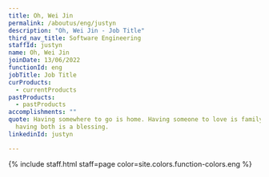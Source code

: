```yaml
---
title: Oh, Wei Jin
permalink: /aboutus/eng/justyn
description: "Oh, Wei Jin - Job Title"
third_nav_title: Software Engineering
staffId: justyn
name: Oh, Wei Jin
joinDate: 13/06/2022
functionId: eng
jobTitle: Job Title
curProducts:
  - currentProducts
pastProducts:
  - pastProducts
accomplishments: ""
quote: Having somewhere to go is home. Having someone to love is family. And
  having both is a blessing.
linkedinId: justyn

---
```


{% include staff.html staff=page color=site.colors.function-colors.eng %}
